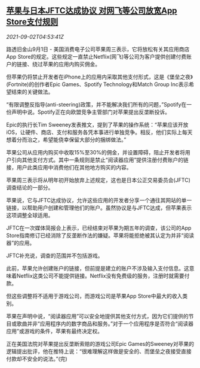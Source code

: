 <!--1630558863000-->
[苹果与日本JFTC达成协议 对网飞等公司放宽App Store支付规则](https://cn.reuters.com/article/apple-jftc-netflix-app-store-0902-idCNKBS2FY0BR)
------

<div><i>2021-09-02T04:53:41Z</i></div><p>路透旧金山9月1日 - 美国消费电子公司苹果周三表示，它将放松有关其应用商店App Store的规定。这些规定一直禁止Netflix(网飞)等公司为客户提供创建付费账户的链接、绕过苹果的应用内购买佣金。</p><p>但苹果仍将禁止开发者在iPhone上的应用内采取其他支付形式，这是《堡垒之夜》(Fortnite)的创作者Epic Games、Spotify Technology和Match Group Inc表示希望结束的关键做法。</p><p>“有限调整反指导(anti-steering)政策，并不能解决我们所有的问题，”Spotify在一份声明中说。Spotify正在向欧盟竞争主管部门对苹果提出反垄断投诉。</p><p>Epic的执行长Tim Sweeney发表推文，提到了苹果的操作系统：“苹果应该开放iOS，让硬件、商店、支付和服务各凭本事进行单独竞争。相反，他们实际上每天想着分而治之，希望能侥幸保留大部分的捆绑做法。”</p><p>苹果公司从应用内购买中收取15%至30%的佣金，并设置障碍，阻止开发者将用户引向其他支付方式。其中一条规则是禁止“阅读器应用”提供注册付费账户的链接，用户此类应用中消费他们在其他地方购买的内容。</p><p>苹果周三表示将从明年初开始放弃上述规定，这也是日本公正交易委员会(JFTC)调查结论的一部分。</p><p>苹果说，它与JFTC达成协议，允许这些应用的开发者分享一个通往其网站的单一链接，以帮助用户创建和管理他们的账户。虽然协议是与JFTC达成，但苹果表示这项调整全球适用。</p><p>JFTC在一次媒体简报会上表示，已经结束对苹果为期五年的调查，该公司的App Store指南修订已经消除了反垄断作法的嫌疑。苹果将能拒绝被其认定为并非“阅读器”的应用。</p><p>JFTC补充说，调查的范围并不包括游戏。</p><p>此前，苹果允许创建账户的链接，但前提是建立的账户不涉及输入支付信息。这意味着Netflix这类公司不能提供链接。Netflix没有免费级的服务，注册时就需要付款。</p><p>但这些调整将不适用于游戏公司，而游戏公司是苹果App Store中最大的收入类别。</p><p>苹果在声明中说，“阅读器应用”可以安全地提供其他支付方式，因为它们提供的节目或歌曲并非“应用程序内的数字商品和服务。”对于一个应用程序是否符合“阅读器应用”或游戏的条件，苹果有最终决定权。</p><p>正在美国法院对苹果提出反垄断索赔的游戏公司Epic Games的Sweeney对苹果的逻辑提出批评，他在推特上说：“很难理解这样做是安全的、而堡垒之夜接受直接付款却不安全的说法。”(完)</p>

